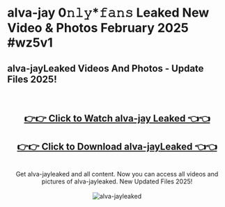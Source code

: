 # alva-jay 0𝚗𝚕𝚢*𝚏𝚊𝚗𝚜 Leaked New Video & Photos February 2025 #wz5v1

<h2>alva-jayLeaked Videos And Photos - Update Files 2025!</h2>
<br>
<div align="center">
<h2><a href="https://mediaupload.pro?title=alva-jay&ref=11F" rel="nofollow">👉👉 Click to Watch alva-jay Leaked 👈👈</a></h2>
<h2><a href="https://mediaupload.pro?title=alva-jay&ref=11F" rel="nofollow">👉👉 Click to Download alva-jayLeaked 👈👈</a></h2>
<br>
Get alva-jayleaked and all content. Now you can access all videos and pictures of alva-jayleaked. New Updated Files 2025!
<br>
<br>
<a href="https://mediaupload.pro?title=alva-jay&ref=11F" rel="nofollow" data-target="animated-image.originalLink"><img src="https://i.ibb.co/Gkj2r4b/banner.png" alt="alva-jayleaked" style="max-width: 100%; display: inline-block;" data-target="animated-image.originalImage"></a>
</div>
<br>

